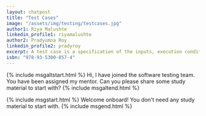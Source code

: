 ```yaml
---
layout: chatpost
title: "Test Cases"
image: "/assets/img/testing/testcases.jpg"
author1: Riya Malushte
linkedin_profile1: riyamalushte
author2: Pradyumna Roy
linkedin_profile2: pradyroy
excerpt: A test case is a specification of the inputs, execution conditions, testing procedure to be executed and expected results to be compared.
isbn: "978-93-5300-857-4"
---
```


{% include msgaltstart.html %} 
Hi, I have joined the software testing team. You have been assigned my mentor. Can you please share some study material to start with?
{% include msgaltend.html %} 

{% include msgstart.html %} 
Welcome onboard! You don't need any study material to start with.
{% include msgend.html %} 